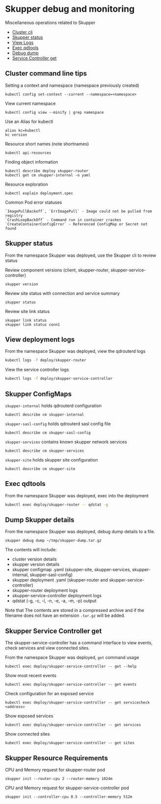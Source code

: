 # Skupper debug and monitoring

Miscellaneous operations related to Skupper

* [Cluster cli](#cluster-command-line-tips)
* [Skupper status](#skupper-status)
* [View Logs](#view-deployment-logs)
* [Exec qdtools](#exec-qdtools)
* [Debug dump](#dump-skupper-details)
* [Service Controller get](#skupper-service-controller-get)

## Cluster command line tips

Setting a context and namespace (namespace previously created)

    kubectl config set-context --current --namespace=<namespace>

View current namespace

    kubectl config view --minify | grep namespace

Use an Alias for kubectl

    alias kc=kubectl
    kc version

Resource short names (note shortnames)

    kubectl api-resources

Finding object information

    kubectl describe deploy skupper-router
    kubectl get cm skupper-internal -o yaml

Resource exploration

    kubectl explain deployment.spec

Common Pod error statuses

    `ImagePullBackoff`, `ErrImagePull` - Image could not be pulled from registry
    `CrashLoopBackOff` - Command run in container crashes
    `CreateContainerConfigError` - Referenced ConfigMap or Secret not found

## Skupper status

From the namespace Skupper was deployed, use the Skupper cli to review status

Review component versions (client, skupper-router, skupper-service-controller)

    skupper version

Review site status with connection and service summary

    skupper status

Review site link status

    skupper link status
    skupper link status conn1

## View deployment logs

From the namespace Skupper was deployed, view the qdrouterd logs

   ```bash
   kubectl logs -f deploy/skupper-router
   ```

View the service controller logs

   ```bash
   kubectl logs -f deploy/skupper-service-controller
   ```

## Skupper ConfigMaps

`skupper-internal` holds qdrouterd configuration

    kubectl describe cm skupper-internal

`skupper-sasl-config` holds qdrouterd sasl config file

    kubectl describe cm skupper-sasl-config

`skupper-services` contains known skupper network services

    kubectl describe cm skupper-services

`skupper-site` holds skupper site configuration

    kubectl describe cm skupper-site

## Exec qdtools

From the namespace Skupper was deployed, exec into the deployment

   ```bash
   kubectl exec deploy/skupper-router -- qdstat -g
   ```

## Dump Skupper details

From the namespace Skupper was deployed, debug dump details to a file. 

    skupper debug dump ~/tmp/skupper-dump.tar.gz

The contents will include:

* cluster version details
* skupper version details
* skupper configmap .yaml (skupper-site, skupper-services, skupper-internal, skupper-sasl-config)
* skupper deployment .yaml (skupper-router and skupper-service-controller)
* skupper-router deployment logs
* skupper-service-controller deployment logs
* qdstat (-g, -c, -l, -n, -e, -a, -m, -p) output

Note that The contents are stored in a compressed archive and if the filename
does not have an extension `.tar.gz` will be added.

## Skupper Service Controller get

The skupper-service-controller has a command interface to view events, check services
and view connected sites.

From the namespace Skupper was deployed, `get` command usage

    kubectl exec deploy/skupper-service-controller -- get --help

Show most recent events

    kubectl exec deploy/skupper-service-controller -- get events

Check configuration for an exposed service

    kubectl exec deploy/skupper-service-controller -- get servicecheck <address>

Show exposed services

    kubectl exec deploy/skupper-service-controller -- get services

Show connected sites

    kubectl exec deploy/skupper-service-controller -- get sites

## Skupper Resource Requirements

CPU and Memory request for skupper-router pod

    skupper init --router-cpu 2 --router-memory 1024m

CPU and Memory request for skupper-service-controller pod

    skupper init --controller-cpu 0.5 --controller-memory 512m